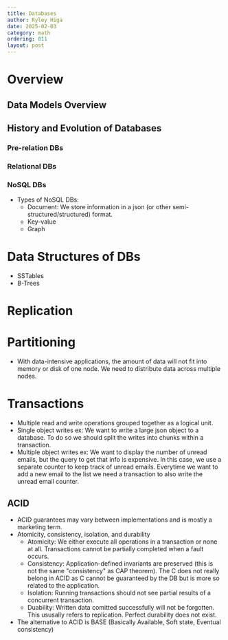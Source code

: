 ```yaml
---
title: Databases
author: Ryley Higa
date: 2025-02-03
category: math
ordering: 011
layout: post
---
```

# Overview
## Data Models Overview
## History and Evolution of Databases
### Pre-relation DBs
### Relational DBs
### NoSQL DBs
* Types of NoSQL DBs:
  *  Document: We store information in a json (or other semi-structured/structured) format. 
  *  Key-value
  *  Graph
 
# Data Structures of DBs
* SSTables 
* B-Trees

# Replication


# Partitioning
* With data-intensive applications, the amount of data will not fit into memory or disk of one node. We need to distribute data across multiple nodes. 

# Transactions
* Multiple read and write operations grouped together as a logical unit.
* Single object writes ex: We want to write a large json object to a database. To do so we should split the writes into chunks within a transaction. 
* Multiple object writes ex: We want to display the number of unread emails, but the query to get that info is expensive. In this case, we use a separate counter to keep track of unread emails. Everytime we want to add a new email to the list we need a transaction to also write the unread email counter.

## ACID
* ACID guarantees may vary between implementations and is mostly a marketing term.
* Atomicity, consistency, isolation, and durability
  * Atomicity: We either execute all operations in a transaction or none at all. Transactions cannot be partially completed when a fault occurs. 
  * Consistency: Application-defined invariants are preserved (this is not the same "consistency" as CAP theorem). The C does not really belong in ACID as C cannot be guaranteed by the DB but is more so related to the application. 
  * Isolation: Running transactions should not see partial results of a concurrent transaction. 
  * Duability: Written data comitted successfully will not be forgotten. This ususally refers to replication. Perfect durability does not exist.
* The alternative to ACID is BASE (Basically Available, Soft state, Eventual consistency)


